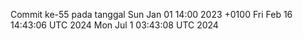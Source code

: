 Commit ke-55 pada tanggal Sun Jan 01 14:00 2023 +0100
Fri Feb 16 14:43:06 UTC 2024
Mon Jul  1 03:43:08 UTC 2024
